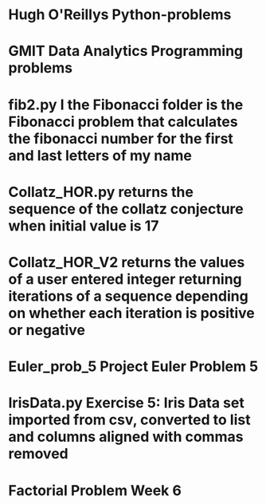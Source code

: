 # Hugh O'Reillys Python-problems
# GMIT Data Analytics Programming problems
# fib2.py  I the Fibonacci folder is the Fibonacci problem that calculates the fibonacci number for the first and last letters of my name
# Collatz_HOR.py returns the sequence of the collatz conjecture when initial value is 17
# Collatz_HOR_V2 returns the values of a user entered integer returning iterations of a sequence depending on whether each iteration is positive or negative
# Euler_prob_5 Project Euler Problem 5
# IrisData.py Exercise 5: Iris Data set imported from csv, converted to list and columns aligned with commas removed
# Factorial Problem Week 6
